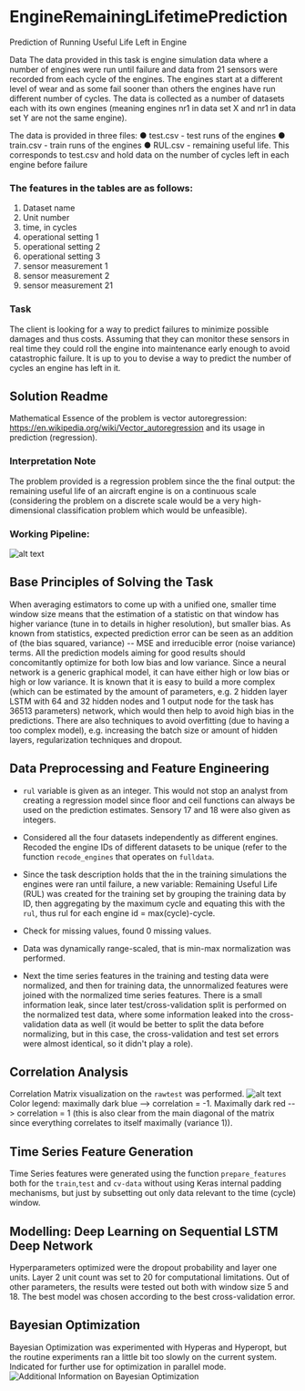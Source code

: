 # EngineRemainingLifetimePrediction
Prediction of Running Useful Life Left in Engine

Data
The data provided in this task is engine simulation data where a number of engines were run until failure and data from 21 sensors were recorded from each cycle of the engines.
The engines start at a different level of wear and as some fail sooner than others the engines have run different number of cycles.
The data is collected as a number of datasets each with its own engines (meaning engines nr1 in data set X and  nr1 in data set Y are not the same engine).

The data is provided in three files:
●	test.csv - test runs of the engines
●	train.csv -  train runs of the engines
●	RUL.csv - remaining useful life. This corresponds to test.csv and hold data on the number of cycles left in each engine before failure
### The features in the tables are as follows:
1)	Dataset name
2)	Unit number
3)	time, in cycles
4)	operational setting 1
5)	operational setting 2
6)	operational setting 3
7)	sensor measurement 1
8)	sensor measurement  2
9)	sensor measurement  21

### Task
The client is looking for a way to predict failures to minimize possible damages and thus costs. Assuming that they can monitor these sensors in real time they could roll the engine into maintenance early enough to avoid catastrophic failure.
It is up to you to devise a way to predict the number of cycles an engine has left in it.

## Solution Readme
Mathematical Essence of the problem is vector autoregression:
https://en.wikipedia.org/wiki/Vector_autoregression and its usage in prediction (regression).

### Interpretation Note
The problem provided is a regression problem since the the final output: the remaining useful life of an aircraft engine is on a continuous scale (considering the problem on a discrete scale would be a very high-dimensional classification problem which would be unfeasible).

### Working Pipeline:
![alt text](https://lh3.googleusercontent.com/PA34O6XX1nkQHbXMABVaFB44VYnuVZunZvBh6K71DfVrocsCw5nxUOqJBw3SD5ofVV5iug90oEjyGQ=s599)



## Base Principles of Solving the Task
When averaging estimators to come up with a unified one, smaller time window size means that the estimation of a statistic on that window has higher  variance (tune in to details in higher resolution), but smaller bias. As known from statistics, expected prediction error can be seen as an addition of (the bias squared, variance) -- MSE and irreducible error (noise variance) terms. All the prediction models aiming for good results should concomitantly optimize for both low bias and low variance.
Since a neural network is a generic graphical model, it can have either high or low bias or high or low variance. It is known that it is easy to build a more complex (which can be estimated by the amount of parameters, e.g. 2 hidden layer LSTM with 64 and 32 hidden nodes and 1 output node for the task has 36513 parameters) network, which would then help to avoid high bias in the predictions. There are also techniques to avoid overfitting (due to having a too complex model), e.g. increasing the batch size or amount of hidden layers, regularization techniques and dropout.


## Data Preprocessing and Feature Engineering
* `rul` variable is given as an integer. This would not stop an analyst from creating a regression model since floor and ceil functions can always be used on the prediction estimates.  Sensory 17 and 18 were also given as integers.

* Considered all the four datasets independently as different engines. Recoded the engine IDs of different datasets to be unique (refer to the function `recode_engines` that operates on `fulldata`.
* Since the task description holds that the in the training simulations the engines were ran until failure, a new  variable: Remaining Useful Life (RUL) was created for the training set by grouping the training data  by ID, then aggregating by the maximum cycle and equating this with the `rul`, thus rul for each engine id = max(cycle)-cycle.
* Check for missing values, found 0 missing values.
* Data was dynamically range-scaled, that is min-max normalization was performed.
* Next the time series features in the training and testing data were normalized, and then for training data, the unnormalized features were joined with the normalized time series features. There is a small information leak, since later test/cross-validation split is performed on the normalized test data, where some information leaked into the cross-validation data as well (it would be better to split the data before normalizing, but in this case, the cross-validation and test set errors were almost identical, so it didn't play a role).

## Correlation Analysis
Correlation Matrix visualization on the `rawtest` was performed.
![alt text](http://i64.tinypic.com/2jbtrgn.png)
Color legend: maximally dark blue --> correlation = -1. Maximally dark red --> correlation = 1 (this is also clear from the main diagonal of the matrix since everything correlates to itself maximally (variance 1)).

## Time Series Feature Generation
Time Series features were generated using the function `prepare_features` both for the `train`,`test` and `cv-data` without using Keras internal padding mechanisms, but just by subsetting out only data relevant to the time (cycle) window.

## Modelling: Deep Learning on Sequential LSTM Deep Network
Hyperparameters optimized were the dropout probability and layer one units. Layer 2 unit count was set to 20 for computational limitations. Out of other parameters, the results were tested out both with window size 5 and 18. The best model was chosen according to the best cross-validation error.

## Bayesian Optimization

Bayesian Optimization was experimented with Hyperas and Hyperopt, but the routine experiments ran a little bit too slowly on the current system. Indicated for further use for optimization in parallel mode.
![Additional Information on Bayesian Optimization](https://github.com/fmfn/BayesianOptimization)



